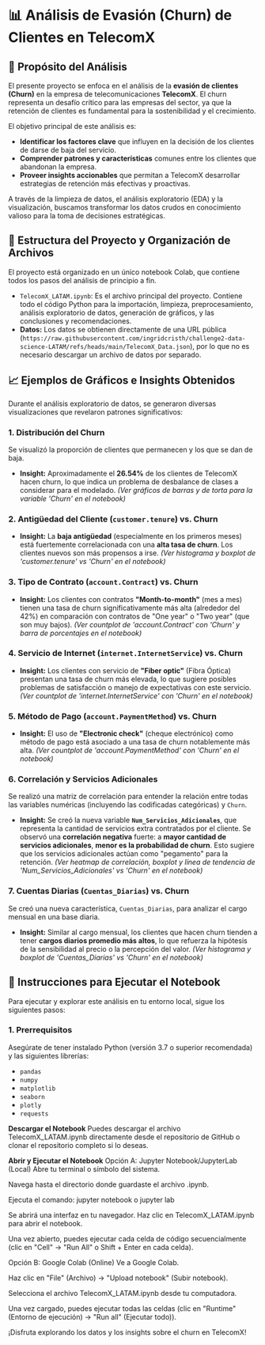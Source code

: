 # 📊 Análisis de Evasión (Churn) de Clientes en TelecomX

## 🎯 Propósito del Análisis

El presente proyecto se enfoca en el análisis de la **evasión de clientes (Churn)** en la empresa de telecomunicaciones **TelecomX**. El churn representa un desafío crítico para las empresas del sector, ya que la retención de clientes es fundamental para la sostenibilidad y el crecimiento.

El objetivo principal de este análisis es:
* **Identificar los factores clave** que influyen en la decisión de los clientes de darse de baja del servicio.
* **Comprender patrones y características** comunes entre los clientes que abandonan la empresa.
* **Proveer insights accionables** que permitan a TelecomX desarrollar estrategias de retención más efectivas y proactivas.

A través de la limpieza de datos, el análisis exploratorio (EDA) y la visualización, buscamos transformar los datos crudos en conocimiento valioso para la toma de decisiones estratégicas.

## 📁 Estructura del Proyecto y Organización de Archivos

El proyecto está organizado en un único notebook Colab, que contiene todos los pasos del análisis de principio a fin.

* `TelecomX_LATAM.ipynb`: Es el archivo principal del proyecto. Contiene todo el código Python para la importación, limpieza, preprocesamiento, análisis exploratorio de datos, generación de gráficos, y las conclusiones y recomendaciones.
* **Datos:** Los datos se obtienen directamente de una URL pública (`https://raw.githubusercontent.com/ingridcristh/challenge2-data-science-LATAM/refs/heads/main/TelecomX_Data.json`), por lo que no es necesario descargar un archivo de datos por separado.

## 📈 Ejemplos de Gráficos e Insights Obtenidos

Durante el análisis exploratorio de datos, se generaron diversas visualizaciones que revelaron patrones significativos:

### **1. Distribución del Churn**
Se visualizó la proporción de clientes que permanecen y los que se dan de baja.
* **Insight:** Aproximadamente el **26.54%** de los clientes de TelecomX hacen churn, lo que indica un problema de desbalance de clases a considerar para el modelado.
    *(Ver gráficos de barras y de torta para la variable 'Churn' en el notebook)*

### **2. Antigüedad del Cliente (`customer.tenure`) vs. Churn**
* **Insight:** La **baja antigüedad** (especialmente en los primeros meses) está fuertemente correlacionada con una **alta tasa de churn**. Los clientes nuevos son más propensos a irse.
    *(Ver histograma y boxplot de 'customer.tenure' vs 'Churn' en el notebook)*

### **3. Tipo de Contrato (`account.Contract`) vs. Churn**
* **Insight:** Los clientes con contratos **"Month-to-month"** (mes a mes) tienen una tasa de churn significativamente más alta (alrededor del 42%) en comparación con contratos de "One year" o "Two year" (que son muy bajos).
    *(Ver countplot de 'account.Contract' con 'Churn' y barra de porcentajes en el notebook)*

### **4. Servicio de Internet (`internet.InternetService`) vs. Churn**
* **Insight:** Los clientes con servicio de **"Fiber optic"** (Fibra Óptica) presentan una tasa de churn más elevada, lo que sugiere posibles problemas de satisfacción o manejo de expectativas con este servicio.
    *(Ver countplot de 'internet.InternetService' con 'Churn' en el notebook)*

### **5. Método de Pago (`account.PaymentMethod`) vs. Churn**
* **Insight:** El uso de **"Electronic check"** (cheque electrónico) como método de pago está asociado a una tasa de churn notablemente más alta.
    *(Ver countplot de 'account.PaymentMethod' con 'Churn' en el notebook)*

### **6. Correlación y Servicios Adicionales**
Se realizó una matriz de correlación para entender la relación entre todas las variables numéricas (incluyendo las codificadas categóricas) y `Churn`.
* **Insight:** Se creó la nueva variable **`Num_Servicios_Adicionales`**, que representa la cantidad de servicios extra contratados por el cliente. Se observó una **correlación negativa** fuerte: a **mayor cantidad de servicios adicionales**, **menor es la probabilidad de churn**. Esto sugiere que los servicios adicionales actúan como "pegamento" para la retención.
    *(Ver heatmap de correlación, boxplot y línea de tendencia de 'Num_Servicios_Adicionales' vs 'Churn' en el notebook)*

### **7. Cuentas Diarias (`Cuentas_Diarias`) vs. Churn**
Se creó una nueva característica, `Cuentas_Diarias`, para analizar el cargo mensual en una base diaria.
* **Insight:** Similar al cargo mensual, los clientes que hacen churn tienden a tener **cargos diarios promedio más altos**, lo que refuerza la hipótesis de la sensibilidad al precio o la percepción del valor.
    *(Ver histograma y boxplot de 'Cuentas_Diarias' vs 'Churn' en el notebook)*

## 🚀 Instrucciones para Ejecutar el Notebook

Para ejecutar y explorar este análisis en tu entorno local, sigue los siguientes pasos:

### **1. Prerrequisitos**
Asegúrate de tener instalado Python (versión 3.7 o superior recomendada) y las siguientes librerías:
* `pandas`
* `numpy`
* `matplotlib`
* `seaborn`
* `plotly`
* `requests`

**Descargar el Notebook**
Puedes descargar el archivo TelecomX_LATAM.ipynb directamente desde el repositorio de GitHub o clonar el repositorio completo si lo deseas.

**Abrir y Ejecutar el Notebook**
Opción A: Jupyter Notebook/JupyterLab (Local)
Abre tu terminal o símbolo del sistema.

Navega hasta el directorio donde guardaste el archivo .ipynb.

Ejecuta el comando: jupyter notebook o jupyter lab

Se abrirá una interfaz en tu navegador. Haz clic en TelecomX_LATAM.ipynb para abrir el notebook.

Una vez abierto, puedes ejecutar cada celda de código secuencialmente (clic en "Cell" -> "Run All" o Shift + Enter en cada celda).

Opción B: Google Colab (Online)
Ve a Google Colab.

Haz clic en "File" (Archivo) -> "Upload notebook" (Subir notebook).

Selecciona el archivo TelecomX_LATAM.ipynb desde tu computadora.

Una vez cargado, puedes ejecutar todas las celdas (clic en "Runtime" (Entorno de ejecución) -> "Run all" (Ejecutar todo)).

¡Disfruta explorando los datos y los insights sobre el churn en TelecomX!
